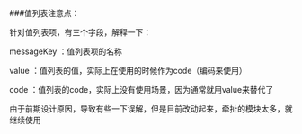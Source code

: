 ###值列表注意点：

针对值列表项，有三个字段，解释一下：

messageKey ：值列表项的名称

value ：值列表的值，实际上在使用的时候作为code（编码来使用）

code ：值列表的code，实际上没有使用场景，因为通常就用value来替代了

由于前期设计原因，导致有些一下误解，但是目前改动起来，牵扯的模块太多，就继续使用
